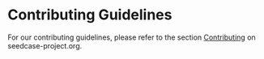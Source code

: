 # Contributing Guidelines

For our contributing guidelines, please refer to the section [Contributing](https://seedcase-project.org/community/contributing) on seedcase-project.org.
